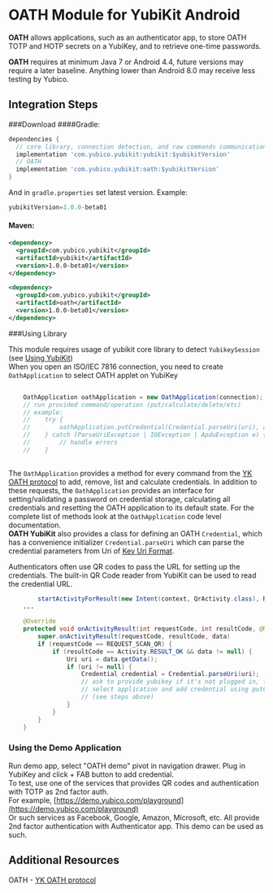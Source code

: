 # OATH Module for YubiKit Android
**OATH** allows applications, such as an authenticator app, to store OATH TOTP and HOTP secrets on a YubiKey, and to retrieve one-time passwords.

**OATH** requires at minimum  Java 7 or Android 4.4, future versions may require a later baseline. Anything lower than Android 8.0 may receive less testing by Yubico.

## Integration Steps <a name="integration_steps"></a>
###Download
####Gradle:

```gradle
dependencies {  
  // core library, connection detection, and raw commands communication with YubiKey
  implementation 'com.yubico.yubikit:yubikit:$yubikitVersion'
  // OATH
  implementation 'com.yubico.yubikit:oath:$yubikitVersion'
}
```
And in `gradle.properties` set latest version. Example:  
```gradle
yubikitVersion=1.0.0-beta01
```
#### Maven:
```xml
<dependency>
  <groupId>com.yubico.yubikit</groupId>
  <artifactId>yubikit</artifactId>
  <version>1.0.0-beta01</version>
</dependency>

<dependency>
  <groupId>com.yubico.yubikit</groupId>
  <artifactId>oath</artifactId>
  <version>1.0.0-beta01</version>
</dependency>
```

###Using Library <a name="using_lib"></a>

This module requires usage of yubikit core library to detect `YubikeySession` (see [Using YubiKit](../yubikit/README.md))  
When you open an ISO/IEC 7816 connection, you need to create `OathApplication` to select OATH applet on YubiKey  
```java

    OathApplication oathApplication = new OathApplication(connection);
    // run provided command/operation (put/calculate/delete/etc)
    // example:
    //    try {
    //        oathApplication.putCredential(Credential.parseUri(uri), appInfo);
    //    } catch (ParseUriException | IOException | ApduException e) {
    //        // handle errors
    //    }
    
```

The `OathApplication` provides a method for every command from the [YK OATH protocol](https://developers.yubico.com/OATH/YKOATH_Protocol.html) to add, remove, list and calculate credentials. In addition to these requests, the `OathApplication` provides an interface for setting/validating a password on credential storage, calculating all credentials and resetting the OATH application to its default state. For the complete list of methods look at the `OathApplication` code level documentation.  
**OATH YubiKit** also provides a class for defining an OATH `Credential`, which has a convenience initializer `Credential.parseUri` which can parse the credential parameters from Uri of [Key Uri Format](https://github.com/google/google-authenticator/wiki/Key-Uri-Format).

Authenticators often use QR codes to pass the URL for setting up the credentials. The built-in QR Code reader from YubiKit can be used to read the credential URL.

```java
        startActivityForResult(new Intent(context, QrActivity.class), REQUEST_SCAN_QR);
    ...
    
    @Override
    protected void onActivityResult(int requestCode, int resultCode, @Nullable Intent data) {
        super.onActivityResult(requestCode, resultCode, data)
        if (requestCode == REQUEST_SCAN_QR) {
            if (resultCode == Activity.RESULT_OK && data != null) {
                Uri uri = data.getData();
                if (uri != null) {
                    Credential credential = Credential.parseUri(uri);
                    // ask to provide yubikey if it's not plugged in, then set up connection,
                    // select application and add credential using putCredential method
                    // (see steps above)
                }
            }
        }
    }
```

### Using the Demo Application <a name="using_demo"></a>
Run demo app, select "OATH demo" pivot in navigation drawer. Plug in YubiKey and click + FAB button to add credential.  
To test, use one of the services that provides QR codes and authentication with TOTP as 2nd factor auth.  
For example, [https://demo.yubico.com/playground](https://demo.yubico.com/playground)  
Or such services as Facebook, Google, Amazon, Microsoft, etc. All provide 2nd factor authentication with Authenticator app. This demo can be used as such.

## Additional Resources <a name="additional_resources"></a>
OATH - [YK OATH protocol](https://developers.yubico.com/OATH/YKOATH_Protocol.html)
